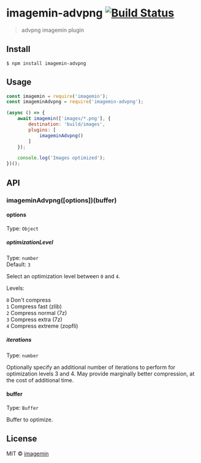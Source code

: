 # imagemin-advpng [![Build Status](http://img.shields.io/travis/imagemin/imagemin-advpng.svg?style=flat)](https://travis-ci.org/imagemin/imagemin-advpng)

> advpng imagemin plugin


## Install

```
$ npm install imagemin-advpng
```


## Usage

```js
const imagemin = require('imagemin');
const imageminAdvpng = require('imagemin-advpng');

(async () => {
	await imagemin(['images/*.png'], {
		destination: 'build/images',
		plugins: [
			imageminAdvpng()
		]
	});

	console.log('Images optimized');
})();
```


## API

### imageminAdvpng([options])(buffer)

#### options

Type: `Object`

##### optimizationLevel

Type: `number`<br>
Default: `3`

Select an optimization level between `0` and `4`.

Levels:

`0` Don't compress<br>
`1` Compress fast (zlib)<br>
`2` Compress normal (7z)<br>
`3` Compress extra (7z)<br>
`4` Compress extreme (zopfli)

##### iterations

Type: `number`<br>

Optionally specify an additional number of iterations to perform for optimization levels 3 and 4.
May provide marginally better compression, at the cost of additional time.

#### buffer

Type: `Buffer`

Buffer to optimize.


## License

MIT © [imagemin](https://github.com/imagemin)
